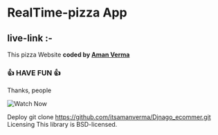 
# RealTime-pizza App
## live-link :- #

This pizza Website 
<b>coded by [Aman Verma](https://github.com/itsamanverma)</b>
### 👍 HAVE FUN 👍
Thanks, people

![Watch Now](./)

Deploy
git clone https://github.com/itsamanverma/Djnago_ecommer.git
Licensing
This library is BSD-licensed.